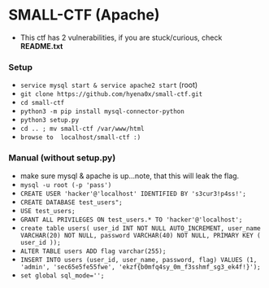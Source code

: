 # SMALL-CTF (Apache)

- This ctf has 2 vulnerabilities, if you are stuck/curious, check **README.txt**


### Setup
- `service mysql start & service apache2 start` (root)
- `git clone https://github.com/hyena0x/small-ctf.git`
- `cd small-ctf`
- `python3 -m pip install mysql-connector-python `
- `python3 setup.py`
- `cd .. ; mv small-ctf /var/www/html`
- `browse to  localhost/small-ctf :)`


### Manual (without setup.py)

- make sure mysql & apache is up...note, that this will leak the flag.
- `mysql -u root (-p 'pass')`
- `CREATE USER 'hacker'@'localhost' IDENTIFIED BY 's3cur3!p4ss!';`
- `CREATE DATABASE test_users";`
- `USE test_users;`
- `GRANT ALL PRIVILEGES ON test_users.* TO 'hacker'@'localhost';`
- `create table users( user_id INT NOT NULL AUTO_INCREMENT, user_name VARCHAR(20) NOT NULL, password VARCHAR(40) NOT NULL, PRIMARY KEY ( user_id ));`
- `ALTER TABLE users ADD flag varchar(255);`
- `INSERT INTO users (user_id, user_name, password, flag) VALUES (1, 'admin', 'sec65e5fe55fwe', 'ekzf{b0mfq4sy_0m_f3sshmf_sg3_ek4f!}');`
- `set global sql_mode='';`
